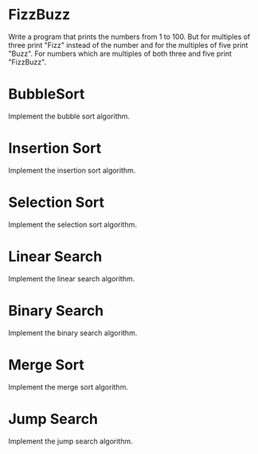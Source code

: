 # FizzBuzz

Write a program that prints the numbers from 1 to 100. But for multiples of three print "Fizz" instead of the number and for the multiples of five print "Buzz". For numbers which are multiples of both three and five print "FizzBuzz".

# BubbleSort

Implement the bubble sort algorithm.

# Insertion Sort

Implement the insertion sort algorithm.

# Selection Sort

Implement the selection sort algorithm.

# Linear Search

Implement the linear search algorithm.

# Binary Search

Implement the binary search algorithm.

# Merge Sort

Implement the merge sort algorithm.

# Jump Search

Implement the jump search algorithm.